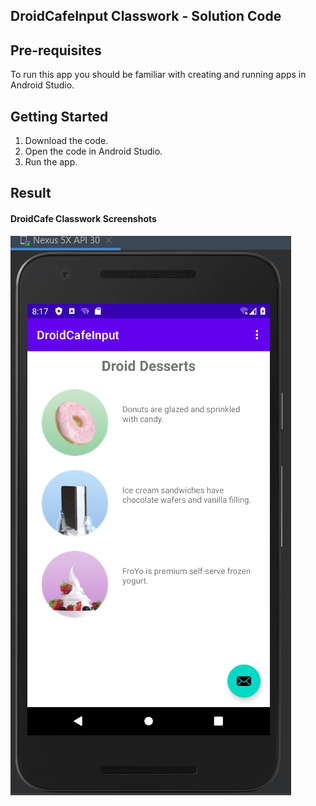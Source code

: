 ## DroidCafeInput Classwork - Solution Code


## Pre-requisites
To run this app you should be familiar with creating and running apps in Android Studio.

## Getting Started
1. Download the code.
2. Open the code in Android Studio.
3. Run the app.


## Result

#### DroidCafe Classwork Screenshots

<img src="DriodCafe Input.PNG">
